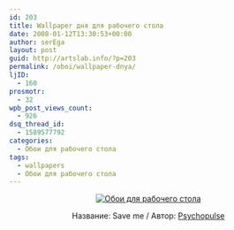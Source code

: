 ```yaml
---
id: 203
title: Wallpaper дня для рабочего стола
date: 2008-01-12T13:30:53+00:00
author: serEga
layout: post
guid: http://artslab.info/?p=203
permalink: /oboi/wallpaper-dnya/
ljID:
  - 160
prosmotr:
  - 32
wpb_post_views_count:
  - 926
dsq_thread_id:
  - 1589577792
categories:
  - Обои для рабочего стола
tags:
  - wallpapers
  - Обои для рабочего стола
---
```

<center>
  <a href="http://psychopulse.deviantart.com/art/Save-me-73979159"><img src="http://artslab.info/wp-content/save_me_by_psychopulse_mini.jpg" alt="Обои для рабочего стола" border="0" /></a>
</center>

<p align="center">
  Название: Save me / Автор: <a href="http://psychopulse.deviantart.com/" target="_blank">Psychopulse</a>
</p>